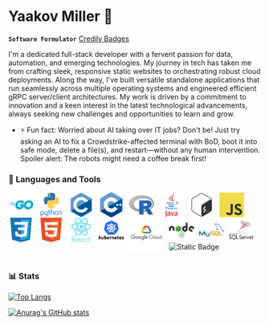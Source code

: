# Yaakov Miller 👋

**`Software Formulator`**
[Credily Badges](https://www.credly.com/users/yaakov-miller)

I'm a dedicated full-stack developer with a fervent passion for data, automation, and emerging technologies. My journey in tech has taken me from crafting sleek, responsive static websites to orchestrating robust cloud deployments. Along the way, I've built versatile standalone applications that run seamlessly across multiple operating systems and engineered efficient gRPC server/client architectures. My work is driven by a commitment to innovation and a keen interest in the latest technological advancements, always seeking new challenges and opportunities to learn and grow.

- ⚡ Fun fact: Worried about AI taking over IT jobs? Don't be! Just try asking an AI to fix a Crowdstrike-affected terminal with BoD, boot it into safe mode, delete a file(s), and restart—without any human intervention. Spoiler alert: The robots might need a coffee break first!

### 🧰 Languages and Tools

<img align="left" alt="Go(Golang)" width="50px" style="padding-right:10px;" src="/img/icons/go-original-wordmark.svg" />
<img align="left" alt="Python" width="50px" style="padding-right:10px;" src="/img/icons/python-original-wordmark.svg" />
<img align="left" alt="C" width="50px" style="padding-right:10px;" src="/img/icons/c-original.svg" />
<img align="left" alt="C++" width="50px" style="padding-right:10px;" src="/img/icons/cplusplus-original.svg" />
<img align="left" alt="R" width="50px" style="padding-right:10px;" src="/img/icons/r-original.svg" />
<img align="left" alt="Java" width="50px" style="padding-right:10px;" src="/img/icons/java-original-wordmark.svg" />
<img align="left" alt="Bash" width="50px" style="padding-right:10px;" src="/img/icons/bash-original.svg" />
<img align="left" alt="Javascript" width="50px" style="padding-right:10px;" src="/img/icons/javascript-original.svg" />
<img align="left" alt="CSS" width="50px" style="padding-right:10px;" src="/img/icons/css3-original.svg" />
<img align="left" alt="HTML" width="50px" style="padding-right:10px;" src="/img/icons/html5-original.svg" />
<img align="left" alt="React" width="50px" style="padding-right:10px;" src="/img/icons/react-original-wordmark.svg" />
<img align="left" alt="Kubernetes" width="50px" style="padding-right:10px;" src="/img/icons/kubernetes-original-wordmark.svg" />
<img align="left" alt="GCP" width="70px" style="padding-right:10px;" src="/img/icons/googlecloud-original-wordmark.svg" />
<img align="left" alt="NodeJS" width="50px" style="padding-right:10px;" src="/img/icons/nodejs-original-wordmark.svg" />
<img align="left" alt="MySQL" width="50px" style="padding-right:10px;" src="/img/icons/mysql-original-wordmark.svg" />
<img align="left" alt="MSSQL" width="50px" style="padding-right:10px;" src="/img/icons/microsoftsqlserver-original-wordmark.svg" />
<br />

#
![Static Badge](https://img.shields.io/badge/STATUS-work_in_progress_...-yellow?style=plastic)

#

### 📊 Stats

[![Top Langs](https://github-readme-stats.vercel.app/api/top-langs/?username=y44k0v&size_weight=0.5&count_weight=0.5)](https://github.com/anuraghazra/github-readme-stats)

[![Anurag's GitHub stats](https://github-readme-stats.vercel.app/api?username=y44k0v)](https://github.com/anuraghazra/github-readme-stats)


#
<!--
**y44k0v/y44k0v** is a ✨ _special_ ✨ repository because its `README.md` (this file) appears on your GitHub profile.

Here are some ideas to get you started:

- 🔭 I’m currently working on ...
- 🌱 I’m currently learning ...
- 👯 I’m looking to collaborate on ...
- 🤔 I’m looking for help with ...
- 💬 Ask me about ...
- 📫 How to reach me: ...
- 😄 Pronouns: ...
- ⚡ Fun fact: ...
-->
